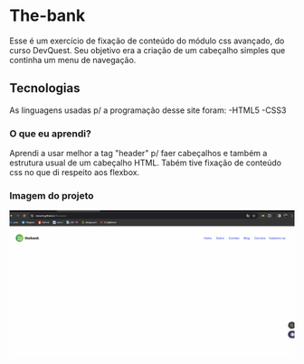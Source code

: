 # The-bank
Esse é um exercício de fixação de conteúdo do módulo css avançado, do curso DevQuest. Seu objetivo era a criação de um cabeçalho simples que continha um menu de navegação.

## Tecnologias
As linguagens usadas p/ a programação desse site foram:
-HTML5
-CSS3

### O que eu aprendi?
Aprendi a usar melhor a tag "header" p/ faer cabeçalhos e também a estrutura usual de um cabeçalho HTML. Tabém tive fixação de conteúdo css no que di respeito aos flexbox.

### Imagem do projeto
![Gif da interface do projeto](./the-bank.gif)

